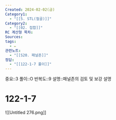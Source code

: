 ```yaml
---
Created: 2024-02-02(금)
Category1:
  - "[[5. STL(철골)]]"
Category2:
  - "[[02. 접합]]"
RC 계산형 목차: 
Sources: 
tags:
  - ✏️
관련노트:
  - "[[S20. 패널존]]"
정답:
  - "[[122-1-7 풀이]]"
---
```

중요::3
풀이::O
반복도::9
설명::패널존의 검토 및 보강 설명

#  122-1-7

![[Untitled 276.png]]